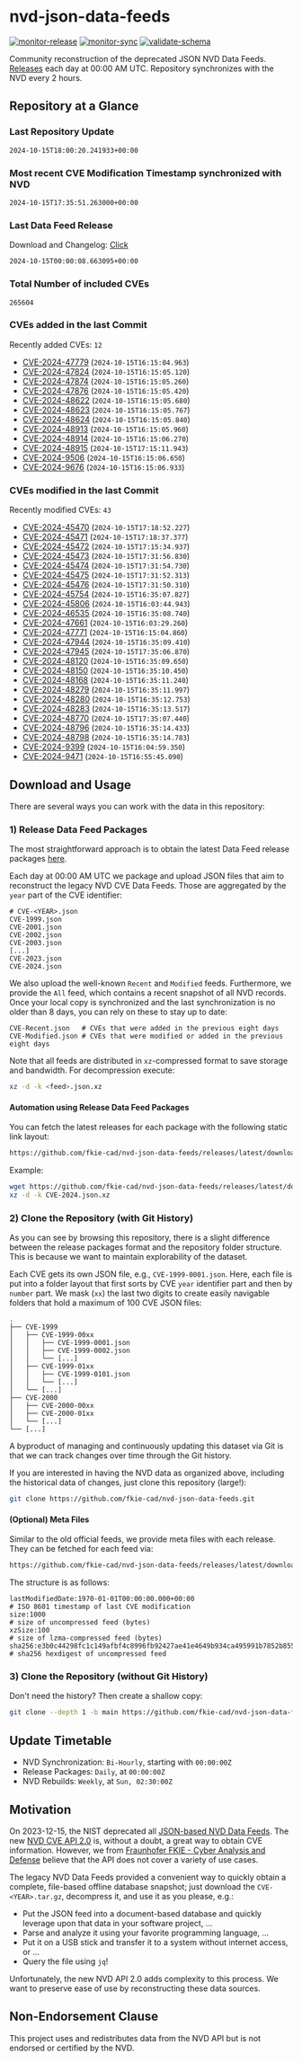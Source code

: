 # nvd-json-data-feeds

[![monitor-release](https://github.com/fkie-cad/nvd-json-data-feeds/actions/workflows/monitor_release.yml/badge.svg)](https://github.com/fkie-cad/nvd-json-data-feeds/actions/workflows/monitor_release.yml)
[![monitor-sync](https://github.com/fkie-cad/nvd-json-data-feeds/actions/workflows/monitor_sync.yml/badge.svg)](https://github.com/fkie-cad/nvd-json-data-feeds/actions/workflows/monitor_sync.yml)
[![validate-schema](https://github.com/fkie-cad/nvd-json-data-feeds/actions/workflows/validate_schema.yml/badge.svg)](https://github.com/fkie-cad/nvd-json-data-feeds/actions/workflows/validate_schema.yml)

Community reconstruction of the deprecated JSON NVD Data Feeds.
[Releases](https://github.com/fkie-cad/nvd-json-data-feeds/releases/latest) each day at 00:00 AM UTC.
Repository synchronizes with the NVD every 2 hours.

## Repository at a Glance

### Last Repository Update

```plain
2024-10-15T18:00:20.241933+00:00
```

### Most recent CVE Modification Timestamp synchronized with NVD

```plain
2024-10-15T17:35:51.263000+00:00
```

### Last Data Feed Release

Download and Changelog: [Click](https://github.com/fkie-cad/nvd-json-data-feeds/releases/latest)

```plain
2024-10-15T00:00:08.663095+00:00
```

### Total Number of included CVEs

```plain
265604
```

### CVEs added in the last Commit

Recently added CVEs: `12`

- [CVE-2024-47779](CVE-2024/CVE-2024-477xx/CVE-2024-47779.json) (`2024-10-15T16:15:04.963`)
- [CVE-2024-47824](CVE-2024/CVE-2024-478xx/CVE-2024-47824.json) (`2024-10-15T16:15:05.120`)
- [CVE-2024-47874](CVE-2024/CVE-2024-478xx/CVE-2024-47874.json) (`2024-10-15T16:15:05.260`)
- [CVE-2024-47876](CVE-2024/CVE-2024-478xx/CVE-2024-47876.json) (`2024-10-15T16:15:05.420`)
- [CVE-2024-48622](CVE-2024/CVE-2024-486xx/CVE-2024-48622.json) (`2024-10-15T16:15:05.680`)
- [CVE-2024-48623](CVE-2024/CVE-2024-486xx/CVE-2024-48623.json) (`2024-10-15T16:15:05.767`)
- [CVE-2024-48624](CVE-2024/CVE-2024-486xx/CVE-2024-48624.json) (`2024-10-15T16:15:05.840`)
- [CVE-2024-48913](CVE-2024/CVE-2024-489xx/CVE-2024-48913.json) (`2024-10-15T16:15:05.960`)
- [CVE-2024-48914](CVE-2024/CVE-2024-489xx/CVE-2024-48914.json) (`2024-10-15T16:15:06.270`)
- [CVE-2024-48915](CVE-2024/CVE-2024-489xx/CVE-2024-48915.json) (`2024-10-15T17:15:11.943`)
- [CVE-2024-9506](CVE-2024/CVE-2024-95xx/CVE-2024-9506.json) (`2024-10-15T16:15:06.650`)
- [CVE-2024-9676](CVE-2024/CVE-2024-96xx/CVE-2024-9676.json) (`2024-10-15T16:15:06.933`)


### CVEs modified in the last Commit

Recently modified CVEs: `43`

- [CVE-2024-45470](CVE-2024/CVE-2024-454xx/CVE-2024-45470.json) (`2024-10-15T17:18:52.227`)
- [CVE-2024-45471](CVE-2024/CVE-2024-454xx/CVE-2024-45471.json) (`2024-10-15T17:18:37.377`)
- [CVE-2024-45472](CVE-2024/CVE-2024-454xx/CVE-2024-45472.json) (`2024-10-15T17:15:34.937`)
- [CVE-2024-45473](CVE-2024/CVE-2024-454xx/CVE-2024-45473.json) (`2024-10-15T17:31:56.830`)
- [CVE-2024-45474](CVE-2024/CVE-2024-454xx/CVE-2024-45474.json) (`2024-10-15T17:31:54.730`)
- [CVE-2024-45475](CVE-2024/CVE-2024-454xx/CVE-2024-45475.json) (`2024-10-15T17:31:52.313`)
- [CVE-2024-45476](CVE-2024/CVE-2024-454xx/CVE-2024-45476.json) (`2024-10-15T17:31:50.310`)
- [CVE-2024-45754](CVE-2024/CVE-2024-457xx/CVE-2024-45754.json) (`2024-10-15T16:35:07.827`)
- [CVE-2024-45806](CVE-2024/CVE-2024-458xx/CVE-2024-45806.json) (`2024-10-15T16:03:44.943`)
- [CVE-2024-46535](CVE-2024/CVE-2024-465xx/CVE-2024-46535.json) (`2024-10-15T16:35:08.740`)
- [CVE-2024-47661](CVE-2024/CVE-2024-476xx/CVE-2024-47661.json) (`2024-10-15T16:03:29.260`)
- [CVE-2024-47771](CVE-2024/CVE-2024-477xx/CVE-2024-47771.json) (`2024-10-15T16:15:04.860`)
- [CVE-2024-47944](CVE-2024/CVE-2024-479xx/CVE-2024-47944.json) (`2024-10-15T16:35:09.410`)
- [CVE-2024-47945](CVE-2024/CVE-2024-479xx/CVE-2024-47945.json) (`2024-10-15T17:35:06.870`)
- [CVE-2024-48120](CVE-2024/CVE-2024-481xx/CVE-2024-48120.json) (`2024-10-15T16:35:09.650`)
- [CVE-2024-48150](CVE-2024/CVE-2024-481xx/CVE-2024-48150.json) (`2024-10-15T16:35:10.450`)
- [CVE-2024-48168](CVE-2024/CVE-2024-481xx/CVE-2024-48168.json) (`2024-10-15T16:35:11.240`)
- [CVE-2024-48279](CVE-2024/CVE-2024-482xx/CVE-2024-48279.json) (`2024-10-15T16:35:11.997`)
- [CVE-2024-48280](CVE-2024/CVE-2024-482xx/CVE-2024-48280.json) (`2024-10-15T16:35:12.753`)
- [CVE-2024-48283](CVE-2024/CVE-2024-482xx/CVE-2024-48283.json) (`2024-10-15T16:35:13.517`)
- [CVE-2024-48770](CVE-2024/CVE-2024-487xx/CVE-2024-48770.json) (`2024-10-15T17:35:07.440`)
- [CVE-2024-48796](CVE-2024/CVE-2024-487xx/CVE-2024-48796.json) (`2024-10-15T16:35:14.433`)
- [CVE-2024-48798](CVE-2024/CVE-2024-487xx/CVE-2024-48798.json) (`2024-10-15T16:35:14.783`)
- [CVE-2024-9399](CVE-2024/CVE-2024-93xx/CVE-2024-9399.json) (`2024-10-15T16:04:59.350`)
- [CVE-2024-9471](CVE-2024/CVE-2024-94xx/CVE-2024-9471.json) (`2024-10-15T16:55:45.090`)


## Download and Usage

There are several ways you can work with the data in this repository:

### 1) Release Data Feed Packages

The most straightforward approach is to obtain the latest Data Feed release packages [here](https://github.com/fkie-cad/nvd-json-data-feeds/releases/latest).

Each day at 00:00 AM UTC we package and upload JSON files that aim to reconstruct the legacy NVD CVE Data Feeds.
Those are aggregated by the `year` part of the CVE identifier:

```
# CVE-<YEAR>.json
CVE-1999.json
CVE-2001.json
CVE-2002.json
CVE-2003.json
[...]
CVE-2023.json
CVE-2024.json
```

We also upload the well-known `Recent` and `Modified` feeds.
Furthermore, we provide the `All` feed, which contains a recent snapshot of all NVD records.
Once your local copy is synchronized and the last synchronization is no older than 8 days, you can rely on these to stay up to date:

```plain
CVE-Recent.json   # CVEs that were added in the previous eight days
CVE-Modified.json # CVEs that were modified or added in the previous eight days
```

Note that all feeds are distributed in `xz`-compressed format to save storage and bandwidth.
For decompression execute:

```sh
xz -d -k <feed>.json.xz
```

#### Automation using Release Data Feed Packages

You can fetch the latest releases for each package with the following static link layout:

```sh
https://github.com/fkie-cad/nvd-json-data-feeds/releases/latest/download/CVE-<YEAR>.json.xz
```

Example:

```sh
wget https://github.com/fkie-cad/nvd-json-data-feeds/releases/latest/download/CVE-2024.json.xz
xz -d -k CVE-2024.json.xz
```

### 2) Clone the Repository (with Git History)

As you can see by browsing this repository, there is a slight difference between the release packages format and the repository folder structure.
This is because we want to maintain explorability of the dataset.

Each CVE gets its own JSON file, e.g., `CVE-1999-0001.json`.
Here, each file is put into a folder layout that first sorts by CVE `year` identifier part and then by `number` part.
We mask (`xx`) the last two digits to create easily navigable folders that hold a maximum of 100 CVE JSON files:

```plain
.
├── CVE-1999
│   ├── CVE-1999-00xx
│   │   ├── CVE-1999-0001.json
│   │   ├── CVE-1999-0002.json
│   │   └── [...]
│   ├── CVE-1999-01xx
│   │   ├── CVE-1999-0101.json
│   │   └── [...]
│   └── [...]
├── CVE-2000
│   ├── CVE-2000-00xx
│   ├── CVE-2000-01xx
│   └── [...]
└── [...]
```

A byproduct of managing and continuously updating this dataset via Git is that we can track changes over time through the Git history.

If you are interested in having the NVD data as organized above, including the historical data of changes, just clone this repository (large!):

```sh
git clone https://github.com/fkie-cad/nvd-json-data-feeds.git
```

#### (Optional) Meta Files

Similar to the old official feeds, we provide meta files with each release. They can be fetched for each feed via:

```sh
https://github.com/fkie-cad/nvd-json-data-feeds/releases/latest/download/CVE-<YEAR>.meta
```

The structure is as follows:

```plain
lastModifiedDate:1970-01-01T00:00:00.000+00:00                          # ISO 8601 timestamp of last CVE modification
size:1000                                                               # size of uncompressed feed (bytes)
xzSize:100                                                              # size of lzma-compressed feed (bytes)
sha256:e3b0c44298fc1c149afbf4c8996fb92427ae41e4649b934ca495991b7852b855 # sha256 hexdigest of uncompressed feed
```

### 3) Clone the Repository (without Git History)

Don't need the history? Then create a shallow copy:

```sh
git clone --depth 1 -b main https://github.com/fkie-cad/nvd-json-data-feeds.git
```


## Update Timetable

* NVD Synchronization: `Bi-Hourly`, starting with `00:00:00Z`
* Release Packages: `Daily`, at `00:00:00Z`
* NVD Rebuilds: `Weekly`, at `Sun, 02:30:00Z`


## Motivation

On 2023-12-15, the NIST deprecated all [JSON-based NVD Data Feeds](https://nvd.nist.gov/vuln/data-feeds#divRetirementBanner-1).
The new [NVD CVE API 2.0](https://nvd.nist.gov/developers/vulnerabilities) is, without a doubt, a great way to obtain CVE information.
However, we from [Fraunhofer FKIE - Cyber Analysis and Defense](https://www.fkie.fraunhofer.de/en/departments/cad.html) believe that the API does not cover a variety of use cases.

The legacy NVD Data Feeds provided a convenient way to quickly obtain a complete, file-based offline database snapshot; just download the `CVE-<YEAR>.tar.gz`, decompress it, and use it as you please, e.g.:

- Put the JSON feed into a document-based database and quickly leverage upon that data in your software project, ...
- Parse and analyze it using your favorite programming language, ...
- Put it on a USB stick and transfer it to a system without internet access, or ...
- Query the file using `jq`!

Unfortunately, the new NVD API 2.0 adds complexity to this process.
We want to preserve ease of use by reconstructing these data sources.

## Non-Endorsement Clause

This project uses and redistributes data from the NVD API but is not endorsed or certified by the NVD.